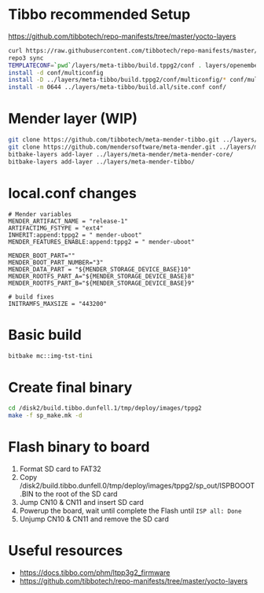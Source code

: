 # Tibbo recommended Setup
https://github.com/tibbotech/repo-manifests/tree/master/yocto-layers
```bash
curl https://raw.githubusercontent.com/tibbotech/repo-manifests/master/clone.sh > ./clone.sh && chmod 0755 ./clone.sh && ./clone.sh
repo3 sync
TEMPLATECONF=`pwd`/layers/meta-tibbo/build.tppg2/conf . layers/openembedded-core/oe-init-build-env ./build.tppg2
install -d conf/multiconfig
install -D ../layers/meta-tibbo/build.tppg2/conf/multiconfig/* conf/multiconfig/
install -m 0644 ../layers/meta-tibbo/build.all/site.conf conf/

```

# Mender layer (WIP)
```bash
git clone https://github.com/tibbotech/meta-mender-tibbo.git ../layers/meta-mender-tibbo
git clone https://github.com/mendersoftware/meta-mender.git ../layers/meta-mender -b dunfell
bitbake-layers add-layer ../layers/meta-mender/meta-mender-core/
bitbake-layers add-layer ../layers/meta-mender-tibbo/
```

# local.conf changes
```
# Mender variables
MENDER_ARTIFACT_NAME = "release-1"
ARTIFACTIMG_FSTYPE = "ext4"
INHERIT:append:tppg2 = " mender-uboot"
MENDER_FEATURES_ENABLE:append:tppg2 = " mender-uboot"

MENDER_BOOT_PART=""
MENDER_BOOT_PART_NUMBER="3"
MENDER_DATA_PART = "${MENDER_STORAGE_DEVICE_BASE}10"
MENDER_ROOTFS_PART_A="${MENDER_STORAGE_DEVICE_BASE}8"
MENDER_ROOTFS_PART_B="${MENDER_STORAGE_DEVICE_BASE}9"

# build fixes
INITRAMFS_MAXSIZE = "443200"
```

# Basic build
```bash
bitbake mc::img-tst-tini
```

# Create final binary
```bash
cd /disk2/build.tibbo.dunfell.1/tmp/deploy/images/tppg2
make -f sp_make.mk -d
```

# Flash binary to board
1. Format SD card to FAT32
2. Copy /disk2/build.tibbo.dunfell.0/tmp/deploy/images/tppg2/sp_out/ISPBOOOT.BIN to the root of the SD card
3. Jump CN10 & CN11 and insert SD card
4. Powerup the board, wait until complete the Flash until `ISP all: Done`
5. Unjump CN10 & CN11 and remove the SD card

# Useful resources
- https://docs.tibbo.com/phm/ltpp3g2_firmware
- https://github.com/tibbotech/repo-manifests/tree/master/yocto-layers
